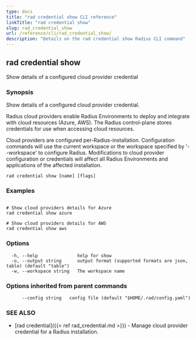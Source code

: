 ```yaml
---
type: docs
title: "rad credential show CLI reference"
linkTitle: "rad credential show"
slug: rad_credential_show
url: /reference/cli/rad_credential_show/
description: "Details on the rad credential show Radius CLI command"
---
```

## rad credential show

Show details of a configured cloud provider credential

### Synopsis

Show details of a configured cloud provider credential.

Radius cloud providers enable Radius Environments to deploy and integrate with cloud resources (Azure, AWS).
The Radius control-plane stores credentials for use when accessing cloud resources.

Cloud providers are configured per-Radius-installation. Configuration commands will use the current workspace
or the workspace specified by '--workspace' to configure Radius. Modifications to cloud provider configuration
or credentials will affect all Radius Environments and applications of the affected installation.

```
rad credential show [name] [flags]
```

### Examples

```

# Show cloud providers details for Azure
rad credential show azure

# Show cloud providers details for AWS
rad credential show aws

```

### Options

```
  -h, --help               help for show
  -o, --output string      output format (supported formats are json, table) (default "table")
  -w, --workspace string   The workspace name
```

### Options inherited from parent commands

```
      --config string   config file (default "$HOME/.rad/config.yaml")
```

### SEE ALSO

* [rad credential]({{< ref rad_credential.md >}})	 - Manage cloud provider credential for a Radius installation.

